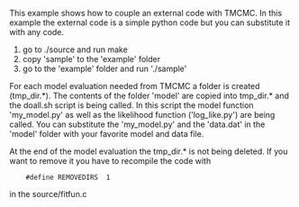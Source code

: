 This example shows how to couple an external code with TMCMC. In this example the external code is a simple python code but you can substitute it with any code.

1. go to ./source and run make
2. copy 'sample' to the 'example' folder
3. go to the 'example' folder and run './sample'

For each model evaluation needed from TMCMC a folder is created (tmp_dir.\*). The contents of  the folder 'model' are copied into tmp_dir.\* and the doall.sh script is being called. In this  script the model function 'my_model.py' as well as the likelihood function ('log_like.py')  are being called. You can substitute the 'my_model.py' and the 'data.dat' in the 'model' folder  with your favorite model and data file.


At the end of the model evaluation the tmp_dir.\* is not being deleted. If you want to remove
it you have to recompile the code with
```
	#define REMOVEDIRS  1
```
in the source/fitfun.c
